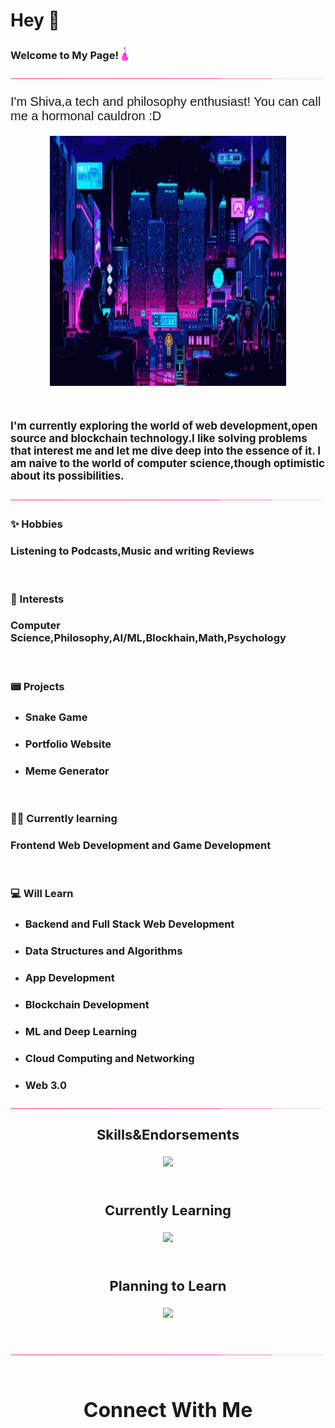 # **Hey** 👋

### **Welcome to My Page!** <img src="assets/flame.gif" style="position: relative;top:2.4px;" width="12" height="22">
![border-seperator](assets/borderseparator.gif)

<link rel="preconnect" href="https://fonts.googleapis.com">
        <link rel="preconnect" href="https://fonts.gstatic.com" crossorigin>
        <link href="https://fonts.googleapis.com/css2?family=Roboto+Mono&display=swap" rel="stylesheet">
<p style="@import url('https://fonts.googleapis.com/css2?family=Roboto+Mono&display=swap'); font-family : 'Roboto Mono',sans-serif; font-weight:600px;font-size : 20px;">I'm Shiva,a tech and philosophy enthusiast! You can call me a hormonal cauldron :D</p>

<img src="assets/pxn.gif" style="display : block;margin : auto;" width="75%" height="400">

![]()

### <p style="font-size:17px;">I'm currently exploring the world of web development,open source and blockchain technology.I like solving problems that interest me and let me dive deep into the essence of it. I am naive to the world of computer science,though optimistic about its possibilities.</p>

![border-seperator](assets/borderseparator.gif)

### **✨ Hobbies**
### Listening to Podcasts,Music and writing Reviews
![]()
### **💖 Interests**
### Computer Science,Philosophy,AI/ML,Blockhain,Math,Psychology
![]()
### **📟 Projects**
* ### Snake Game
* ### Portfolio Website
* ### Meme Generator
![]()
### **👨‍💻️ Currently learning**
### Frontend Web Development and Game Development
![]()
### **💻 Will Learn**
* ### Backend and Full Stack Web Development
* ### Data Structures and Algorithms
* ### App Development
* ### Blockchain Development
* ### ML and Deep Learning
* ### Cloud Computing and Networking
* ### Web 3.0

![border](assets/borderseparator.gif)

### <p style="text-align : center; font-weight:200px; font-size:22px;">**Skills&Endorsements**</p>
<p align="center">
  <a href="https://skillicons.dev">
    <img src="https://skillicons.dev/icons?i=c,cpp,js,react,python,java,html,css,arduino,git,github,vscode,vim,linux,gcp,replit,figma,ps,ae,pr&perline=10" />
  </a>
</p>

![]()
### <p style="text-align : center; font-weight:200px; font-size:22px;">**Currently Learning**</p>
<p align="center">
  <a href="https://skillicons.dev">
    <img src="https://skillicons.dev/icons?i=unity,neovim,nodejs,matlab,heroku,bootstrap,wordpress,markdown" />
  </a>
</p>

![]()
### <p style="text-align : center; font-weight:200px; font-size:22px;">**Planning to Learn**</p>
<p align="center">
  <a href="https://skillicons.dev">
    <img src="https://skillicons.dev/icons?i=svelte,vue,angular,kotlin,blender,eclipse,firebase,flutter,php,mysql,postgresql,django,flask,mongodb,blockchain,docker,electron,kubernetes,ipfs,graphql,swift,solidity,ruby,rust,redis,tailwind,jquery,nextjs,dart" />
  </a>
</p>

![]()

![border](assets/borderseparator.gif)

![]()

## <p style="text-align:center; font-size:32px; font-weight:400px">**Connect With Me**</p>
<!--
**Shiva953/Shiva953** is a ✨ _special_ ✨ repository because its `README.md` (this file) appears on your GitHub profile.

Here are some ideas to get you started:

- 🔭 I’m currently working on ...
- 🌱 I’m currently learning ...
- 👯 I’m looking to collaborate on ...
- 🤔 I’m looking for help with ...
- 💬 Ask me about ...
- 📫 How to reach me: ...
- 😄 Pronouns: ...
- ⚡ Fun fact: ...
-->
